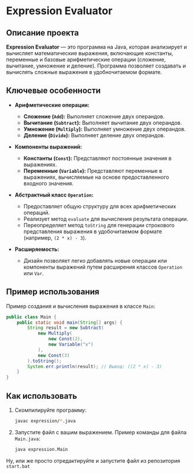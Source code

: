 # Expression Evaluator

## Описание проекта

**Expression Evaluator** — это программа на Java, которая анализирует и вычисляет математические выражения, включающие константы, переменные и базовые арифметические операции (сложение, вычитание, умножение и деление). Программа позволяет создавать и вычислять сложные выражения в удобночитаемом формате.

## Ключевые особенности

- **Арифметические операции:**
  - **Сложение (`Add`):** Выполняет сложение двух операндов.
  - **Вычитание (`Subtract`):** Выполняет вычитание двух операндов.
  - **Умножение (`Multiply`):** Выполняет умножение двух операндов.
  - **Деление (`Divide`):** Выполняет деление двух операндов.

- **Компоненты выражений:**
  - **Константы (`Const`):** Представляют постоянные значения в выражениях.
  - **Переменные (`Variable`):** Представляют переменные в выражениях, вычисляемые на основе предоставленного входного значения.

- **Абстрактный класс `Operation`:**
  - Предоставляет общую структуру для всех арифметических операций.
  - Реализует метод `evaluate` для вычисления результата операции.
  - Переопределяет метод `toString` для генерации строкового представления выражения в удобочитаемом формате (например, `(2 * x) - 3`).

- **Расширяемость:**
  - Дизайн позволяет легко добавлять новые операции или компоненты выражений путем расширения классов `Operation` или `Var`.

## Пример использования

Пример создания и вычисления выражения в классе `Main`:

```java
public class Main {
    public static void main(String[] args) {
        String result = new Subtract(
            new Multiply(
                new Const(2),
                new Variable("x")
            ),
            new Const(3)
        ).toString(); 
        System.err.println(result); // Вывод: ((2 * x) - 3)
    }
}
```
## Как использовать

1. Скомпилируйте программу:
   ```bash
   javac expression/*.java
   ```  
2. Запустите файл с вашим выражением. Пример команды для файла `Main.java`:
   ```bash
   java expression.Main
   ```
Ну, или же просто отредактируйте и запустите файл из репозитория `start.bat` 
